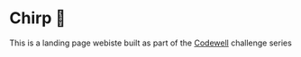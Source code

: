 # Chirp 👋

This is a landing page webiste built as part of the [Codewell](https://codewell.cc) challenge series
